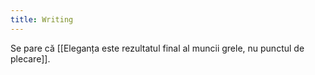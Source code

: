 ```yaml
---
title: Writing
---
```


Se pare că [[Eleganța este rezultatul final al muncii grele, nu punctul de plecare]].